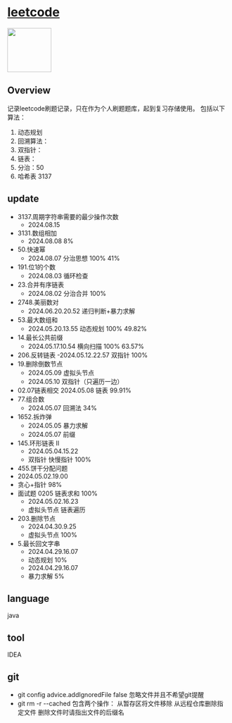 # [leetcode](https://leetcode.cn/)

<img src="https://th.bing.com/th/id/R.fc72ca4bf7062065634d943eb9e3a5ab?rik=QKkQ1hnasxs2kg&riu=http%3a%2f%2fjuzertech.com%2fwp-content%2fuploads%2f2021%2f06%2fLeetCode.jpg&ehk=yARv%2feQyixEo9ORz%2bJB5LiVHNQ48zwqt%2bgc3yLtxyLo%3d&risl=&pid=ImgRaw&r=0" width="100" height="100">


## Overview
记录leetcode刷题记录，只在作为个人刷题题库，起到复习存储使用。
包括以下算法：
1. 动态规划
2. 回溯算法：
3. 双指针：
4. 链表：
5. 分治：50 
6. 哈希表 3137

## update
- 3137.周期字符串需要的最少操作次数
  - 2024.08.15 
- 3131.数组相加
  - 2024.08.08 8%
- 50.快速幂
  - 2024.08.07 分治思想 100% 41%
- 191.位1的个数
  - 2024.08.03 循环检查
- 23.合并有序链表
  - 2024.08.02 分治合并 100%
- 2748.美丽数对
  - 2024.06.20.20.52 递归判断+暴力求解
- 53.最大数组和
  - 2024.05.20.13.55 动态规划 100% 49.82%
- 14.最长公共前缀
  - 2024.05.17.10.54 横向扫描 100% 63.57%
- 206.反转链表
  -2024.05.12.22.57 双指针 100%
- 19.删除倒数节点
  - 2024.05.09 虚拟头节点
  - 2024.05.10 双指针（只遍历一边）
- 02.07链表相交
  2024.05.08 链表 99.91%
- 77.组合数
  - 2024.05.07 回溯法 34%
- 1652.拆炸弹
  - 2024.05.05 暴力求解
  - 2024.05.07 前缀
- 145.环形链表 II
  - 2024.05.04.15.22
  - 双指针 快慢指针 100%
-  455.饼干分配问题
  - 2024.05.02.19.00
  - 贪心+指针 98%
- 面试题 0205 链表求和 100%
  - 2024.05.02.16.23
  - 虚拟头节点 链表遍历
- 203.删除节点
  - 2024.04.30.9.25
  - 虚拟头节点 100%
- 5.最长回文字串
  - 2024.04.29.16.07
  - 动态规划  10%
  - 2024.04.29.16.07
  - 暴力求解  5%
## language
java
## tool
IDEA

## git
- git config advice.addIgnoredFile false 忽略文件并且不希望git提醒
- git rm -r --cached  包含两个操作： 从暂存区将文件移除 从远程仓库删除指定文件 删除文件时请指出文件的后缀名
